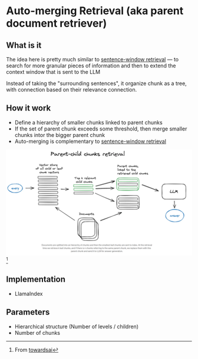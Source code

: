 # Auto-merging Retrieval (aka parent document retriever)

## What is it

The idea here is pretty much similar to [sentence-window retrieval](../64) — 
to search for more granular pieces of information and then to extend the context window that is sent to the LLM

Instead of taking the "surrounding sentences", it organize chunk as a tree, with connection based on their relevance connection.

## How it work
- Define a hierarchy of smaller chunks linked to parent chunks
- If the set of parent chunk exceeds some threshold, then merge smaller chunks intor the bigger parent chunk
- Auto-merging is complementary to [sentence-window retrieval](../64)

![945b3de600d1065afa66e7253be456df.png](945b3de600d1065afa66e7253be456df.png)[^1]

## Implementation
- LlamaIndex

## Parameters
- Hierarchical structure (Number of levels / children)
- Number of chunks

[^1]: From [towardsai](https://pub.towardsai.net/advanced-rag-techniques-an-illustrated-overview-04d193d8fec6)
